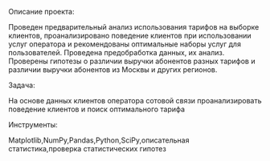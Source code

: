Описание проекта:

Проведен предварительный анализ использования тарифов на выборке клиентов,
проанализировано поведение клиентов при использовании услуг оператора и
рекомендованы оптимальные наборы услуг для пользователей. Проведена предобработка
данных, их анализ. Проверены гипотезы о различии выручки абонентов разных тарифов и
различии выручки абонентов из Москвы и других регионов.

Задача:

На основе данных клиентов оператора сотовой связи проанализировать поведение клиентов и поиск оптимального тарифа

Инструменты:

Matplotlib,NumPy,Pandas,Python,SciPy,описательная статистика,проверка статистических гипотез
